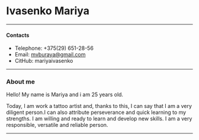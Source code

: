 # Ivasenko Mariya

----

#### Contacts
* Telephone: +375(29) 651-28-56
* Email: mvburaya@gmail.com
* CitHub: mariyaivasenko

---

### About me
Hello! My name is Mariya and i am 25 years old. 

Today, I am work a tattoo artist and, thanks to this, I can say that I am a very diligent person.I can also attribute perseverance and quick learning to my strengths. I am willing and ready to learn and develop new skills. I am a very responsible, versatile and reliable person.

---